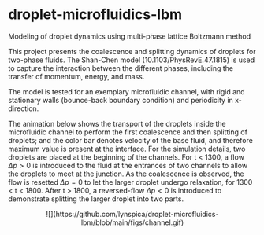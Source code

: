 # droplet-microfluidics-lbm
Modeling of droplet dynamics using multi-phase lattice Boltzmann method

This project presents the coalescence and splitting dynamics of droplets for two-phase fluids. The
Shan-Chen model (10.1103/PhysRevE.47.1815) is used to capture the interaction between the different phases, including the transfer of
momentum, energy, and mass.

The model is tested for an exemplary microfluidic channel, with rigid and stationary walls (bounce-back boundary condition) and periodicity in x-direction.

The animation below shows the transport of the droplets inside the microfluidic channel to perform the first coalescence and then splitting of droplets;
and the color bar denotes velocity of the base fluid, and therefore maximum value is present at the interface. For the simulation details, two droplets are placed at the beginning of the channels. For t < 1300, a flow $\Delta p > 0$ is introduced to the fluid at the entrances of two channels to allow the droplets to meet at the junction. As the coalescence is observed, the flow is resetted $\Delta p = 0$ to let the larger droplet undergo relaxation, for 1300 < t < 1800. After t > 1800, a reversed-flow $\Delta p < 0$ is introduced to demonstrate splitting the larger droplet into two parts.

<p align="center">
![](https://github.com/lynspica/droplet-microfluidics-lbm/blob/main/figs/channel.gif)
</p>
